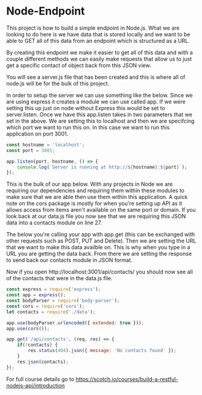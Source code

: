 # Node-Endpoint 

This project is how to build a simple endpoint in Node.js. What we are looking to do here is we have data that is stored locally and we want to be able to GET all of this data from an endpoint which is structured as a URL. 

By creating this endpoint we make it easier to get all of this data and with a couple different methods we can easily make requests that allow us to just get a specific contact of object back from this JSON view. 

You will see a server.js file that has been created and this is where all of node.js will be for the bulk of this project. 

In order to setup the server we can use something like the below. Since we are using express it creates a module we can use called app. If we were setting this up just on node without Express this would be set to server.listen. Once we have this app.listen takes in two parameters that we set in the above. We are setting this to localhost and then we are specifcing which port we want to run this on. In this case we want to run this application on port 3001.

```javascript
const hostname = 'localhost';
const port = 3001;

app.listen(port, hostname, () => {
	console.log(`Server is running at http://${hostname}:${port}`);
});
```

This is the bulk of our app below. With any projects in Node we are requiring our dependencies and requiring them within these modules to make sure that we are able then use them within this application. A quick note on the cors package is mostly for when you're setting up API as it allows access from items aren't available on the same port or domain. If you look back at our data.js file you now see that we are requiring this JSON data into a contacts module on line 27.

The below you're calling your app with app.get (this can be exchanged with other requests such as POST, PUT and Delete). Then we are setting the URL that we want to make this data availble on. This is why when you type in a URL you are getting the data back. From there we are setting the response to send back our contacts module in JSON format. 

Now if you open http://localhost:3001/api/contacts/ you should now see all of the contacts that were in the data.js file. 

```javascript
const express = require('express');
const app = express();
const bodyParser = require('body-parser');
const cors = require('cors');
let contacts = require('./data');

app.use(bodyParser.urlencoded({ extended: true }));
app.use(cors());

app.get('/api/contacts', (req, res) => {
	if(!contacts) {
		res.status(404).json({ message: 'No contacts found' });
	}
	res.json(contacts);
});
```

For full course details go to https://scotch.io/courses/build-a-restful-nodejs-api/introduction

